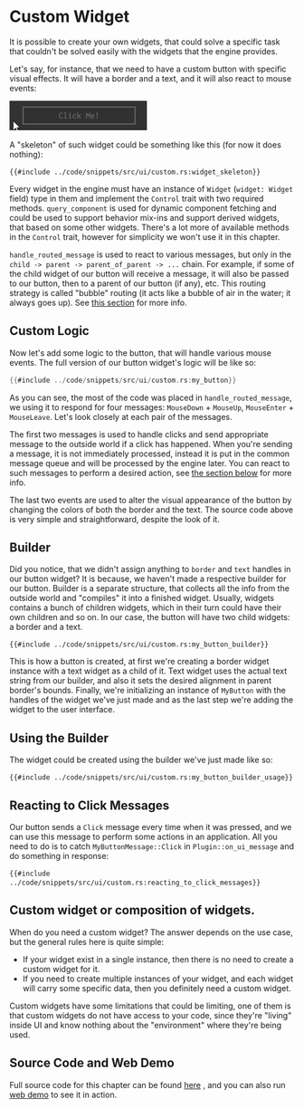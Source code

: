 # Custom Widget

It is possible to create your own widgets, that could solve a specific task that couldn't be solved easily with the
widgets that the engine provides.

Let's say, for instance, that we need to have a custom button with specific visual effects. It will have a border and
a text, and it will also react to mouse events:

![custom widget](custom_widget.gif)

A "skeleton" of such widget could be something like this (for now it does nothing):  

```rust,no_run
{{#include ../code/snippets/src/ui/custom.rs:widget_skeleton}}
```

Every widget in the engine must have an instance of `Widget` (`widget: Widget` field) type in them and implement the 
`Control` trait with two required methods. `query_component` is used for dynamic component fetching and could be used 
to support behavior mix-ins and support derived widgets, that based on some other widgets. There's a lot more of 
available methods in the `Control` trait, however for simplicity we won't use it in this chapter. 

`handle_routed_message` is used to react to various messages, but only in the `child -> parent -> parent_of_parent -> ...`
chain. For example, if some of the child widget of our button will receive a message, it will also be passed to our button,
then to a parent of our button (if any), etc. This routing strategy is called "bubble" routing (it acts like a bubble of
air in the water; it always goes up). See [this section](basic_concepts/basic_concepts.md#message-routing-strategies) for
more info.

## Custom Logic

Now let's add some logic to the button, that will handle various mouse events. The full version of our button widget's 
logic will be like so:

```rust ,no_run
{{#include ../code/snippets/src/ui/custom.rs:my_button}}
```

As you can see, the most of the code was placed in `handle_routed_message`, we using it to respond for four messages:
`MouseDown` + `MouseUp`, `MouseEnter` + `MouseLeave`. Let's look closely at each pair of the messages.

The first two messages is used to handle clicks and send appropriate message to the outside world if a click has happened.
When you're sending a message, it is not immediately processed, instead it is put in the common message queue and will 
be processed by the engine later. You can react to such messages to perform a desired action, see 
[the section below](custom.md#reacting-to-click-messages) for more info. 

The last two events are used to alter the visual appearance of the button by changing the colors of both the border and 
the text. The source code above is very simple and straightforward, despite the look of it.

## Builder

Did you notice, that we didn't assign anything to `border` and `text` handles in our button widget? It is because, we
haven't made a respective builder for our button. Builder is a separate structure, that collects all the info from
the outside world and "compiles" it into a finished widget. Usually, widgets contains a bunch of children widgets, which
in their turn could have their own children and so on. In our case, the button will have two child widgets: a border and
a text.

```rust,no_run
{{#include ../code/snippets/src/ui/custom.rs:my_button_builder}}
```

This is how a button is created, at first we're creating a border widget instance with a text widget as a child of it.
Text widget uses the actual text string from our builder, and also it sets the desired alignment in parent border's 
bounds. Finally, we're initializing an instance of `MyButton` with the handles of the widget we've just made and as
the last step we're adding the widget to the user interface.

## Using the Builder

The widget could be created using the builder we've just made like so:

```rust,no_run
{{#include ../code/snippets/src/ui/custom.rs:my_button_builder_usage}}
```

## Reacting to Click Messages

Our button sends a `Click` message every time when it was pressed, and we can use this message to perform some actions
in an application. All you need to do is to catch `MyButtonMessage::Click` in `Plugin::on_ui_message` and do something
in response:

```rust,no_run
{{#include ../code/snippets/src/ui/custom.rs:reacting_to_click_messages}}
```

## Custom widget or composition of widgets. 
 
When do you need a custom widget? The answer depends on the use case, but the general rules here is quite simple:

- If your widget exist in a single instance, then there is no need to create a custom widget for it.
- If you need to create multiple instances of your widget, and each widget will carry some specific data, then you
  definitely need a custom widget.

Custom widgets have some limitations that could be limiting, one of them is that custom widgets do not have
access to your code, since they're "living" inside UI and know nothing about the "environment" where they're
being used.

## Source Code and Web Demo

Full source code for this chapter can be found [here](ssh://git@github.com/IThreeM/I3M-Engine-Core.git-demo-projects/blob/main/ui/game/src/custom.rs)
, and you can also run [web demo](https://ithreem.com/assets/demo/ui/index.html) to see it in action.
